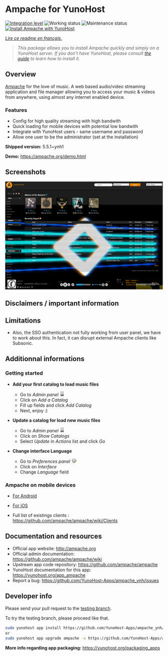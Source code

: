 <!--
N.B.: This README was automatically generated by https://github.com/YunoHost/apps/tree/master/tools/README-generator
It shall NOT be edited by hand.
-->

# Ampache for YunoHost

[![Integration level](https://dash.yunohost.org/integration/ampache.svg)](https://dash.yunohost.org/appci/app/ampache) ![Working status](https://ci-apps.yunohost.org/ci/badges/ampache.status.svg) ![Maintenance status](https://ci-apps.yunohost.org/ci/badges/ampache.maintain.svg)  
[![Install Ampache with YunoHost](https://install-app.yunohost.org/install-with-yunohost.svg)](https://install-app.yunohost.org/?app=ampache)

*[Lire ce readme en français.](./README_fr.md)*

> *This package allows you to install Ampache quickly and simply on a YunoHost server.
If you don't have YunoHost, please consult [the guide](https://yunohost.org/#/install) to learn how to install it.*

## Overview

[Ampache](http://ampache.org) for the love of music. A web based audio/video streaming application and file manager allowing you to access your music & videos from anywhere, using almost any internet enabled device.

### Features

 * Config for high quality streaming with high bandwith
 * Quick loading for mobile devices with potential low bandwith
 * Integrate with YunoHost users - same username and password
 * Allow one user to be the administrator (set at the installation)

**Shipped version:** 5.5.1~ynh1


**Demo:** https://ampache.org/demo.html

## Screenshots

![Screenshot of Ampache](./doc/screenshots/visualizer.png)

## Disclaimers / important information

## Limitations

* Also, the SSO authentication not fully working from user panel, we have to work about this. In fact, it can disrupt external Ampache clients like Subsonic.

## Additionnal informations

### Getting started

 * **Add your first catalog to load music files**
   * Go to *Admin panel* ![](https://raw.githubusercontent.com/ampache/ampache/develop/themes/reborn/images/icons/icon_admin.png)
   * Click on *Add a Catalog*
   * Fill up fields and click *Add Calalog*
   * Next, enjoy :)

 * **Update a catalog for load new music files**
   * Go to *Admin panel* ![](https://raw.githubusercontent.com/ampache/ampache/develop/themes/reborn/images/icons/icon_admin.png)
   * Click on *Show Catalogs*
   * Select *Update* in *Actions* list and click *Go*

 * **Change interface Language**
   * Go to *Preferences panel* ![](https://raw.githubusercontent.com/ampache/ampache/develop/themes/reborn/images/icons/icon_edit.png)
   * Click on *Interface*
   * Change *Language* field

### Ampache on mobile devices

 * [For Android](https://play.google.com/store/apps/details?id=com.antoniotari.reactiveampacheapp)
 * [For iOS](http://iampache.com/)

 * Full list of existings clients : https://github.com/ampache/ampache/wiki/Clients

## Documentation and resources

* Official app website: <http://ampache.org>
* Official admin documentation: <https://github.com/ampache/ampache/wiki>
* Upstream app code repository: <https://github.com/ampache/ampache>
* YunoHost documentation for this app: <https://yunohost.org/app_ampache>
* Report a bug: <https://github.com/YunoHost-Apps/ampache_ynh/issues>

## Developer info

Please send your pull request to the [testing branch](https://github.com/YunoHost-Apps/ampache_ynh/tree/testing).

To try the testing branch, please proceed like that.

``` bash
sudo yunohost app install https://github.com/YunoHost-Apps/ampache_ynh/tree/testing --debug
or
sudo yunohost app upgrade ampache -u https://github.com/YunoHost-Apps/ampache_ynh/tree/testing --debug
```

**More info regarding app packaging:** <https://yunohost.org/packaging_apps>
